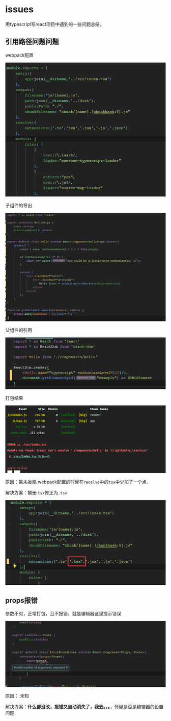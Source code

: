# issues

用typescript写react项目中遇到的一些问题总结。

## 引用路径问题问题

webpack配置

![webpack配置](issues/path-issue/webpack.jpg)

子组件的导出

![组件的导出](issues/path-issue/export.jpg)

父组件的引用

![父组件引用](issues/path-issue/import.jpg)

打包结果

![打包结果](issues/path-issue/build-result.jpg)

原因：~~暂未发现~~ webpack配置的时候在`reoslve`中的`tsx`中少加了一个点`.`

解决方案：~~暂无~~ `tsx`修正为`.tsx`

![解决方案](issues/path-issue/resolve.png)

## props报错

参数不对，正常打包，且不报错，就是编辑器这里提示错误

![props报错](issues/props/props.png)

原因： 未知

解决方案：**什么都没改，报错又自动消失了，我去。。。**，怀疑是否是编辑器的设置问题

